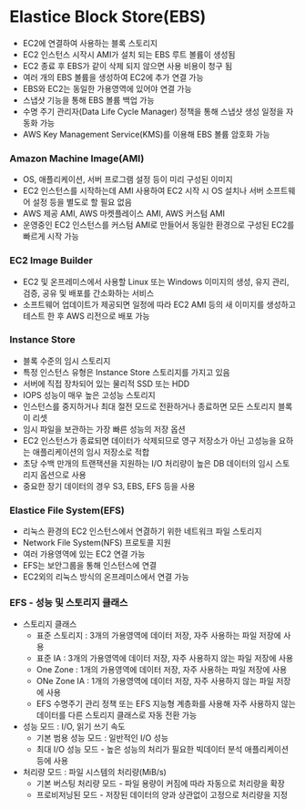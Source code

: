 # Elastice Block Store(EBS)
- EC2에 연결하여 사용하는 블록 스토리지
- EC2 인스턴스 시작시 AMI가 설치 되는 EBS 루트 볼륨이 생성됨
- EC2 종료 후 EBS가 같이 삭제 되지 않으면 사용 비용이 청구 됨
- 여러 개의 EBS 볼륨을 생성하여 EC2에 추가 연결 가능
- EBS와 EC2는 동일한 가용영역에 있어야 연결 가능
- 스냅샷 기능을 통해 EBS 볼륨 백업 가능
- 수명 주기 관리자(Data Life Cycle Manager) 정책을 통해 스냅샷 생성 일정을 자동화 가능
- AWS Key Management Service(KMS)를 이용해 EBS 볼륨 암호화 가능

### Amazon Machine Image(AMI)
- OS, 애플리케이션, 서버 프로그램 설정 등이 미리 구성된 이미지
- EC2 인스턴스를 시작하는데 AMI 사용하여 EC2 시작 시 OS 설치나 서버 소프트웨어 설정 등을 별도로 할 필요 없음
- AWS 제공 AMI, AWS 마켓플레이스 AMI, AWS 커스텀 AMI
- 운영중인 EC2 인스턴스를 커스텀 AMI로 만들어서 동일한 환경으로 구성된 EC2를 빠르게 시작 가능

### EC2 Image Builder
- EC2 및 온프레미스에서 사용할 Linux 또는 Windows 이미지의 생성, 유지 관리, 검증, 공유 및 배포를 간소화하는 서비스
- 소프트웨어 업데이트가 제공되면 일정에 따라 EC2 AMI 등의 새 이미지를 생성하고 테스트 한 후 AWS 리전으로 배포 가능

### Instance Store
- 블록 수준의 임시 스토리지
- 특정 인스턴스 유형은 Instance Store 스토리지를 가지고 있음
- 서버에 직접 장차되어 있는 물리적 SSD 또는 HDD
- IOPS 성능이 매우 높은 고성능 스토리지
- 인스턴스를 중지하거나 최대 절전 모드로 전환하거나 종료하면 모든 스토리지 블록이 리셋
- 임시 파일을 보관하는 가장 빠른 성능의 저장 옵션
- EC2 인스턴스가 종료되면 데이터가 삭제되므로 영구 저장소가 아닌 고성능을 요하는 애플리케이션의 임시 저장소로 적합
- 초당 수백 만개의 트랜잭션을 지원하는 I/O 처리량이 높은 DB 데이터의 임시 스토리지 옵션으로 사용
- 중요한 장기 데이터의 경우 S3, EBS, EFS 등을 사용

### Elastice File System(EFS)
- 리눅스 환경의 EC2 인스턴스에서 연겷하기 위한 네트워크 파일 스토리지
- Network File System(NFS) 프로토콜 지원
- 여러 가용영역에 있는 EC2 연결 가능
- EFS는 보안그룹을 통해 인스턴스에 연결
- EC2외의 리눅스 방식의 온프레미스에서 연결 가능

### EFS - 성능 및 스토리지 클래스
- 스토리지 클래스
    - 표준 스토리지 : 3개의 가용영역에 데이터 저장, 자주 사용하는 파일 저장에 사용
    - 표준 IA : 3개의 가용영역에 데이터 저장, 자주 사용하지 않는 파일 저장에 사용
    - One Zone : 1개의 가용영역에 데이터 저장, 자주 사용하는 파일 저장에 사용
    - ONe Zone IA : 1개의 가용영역에 데이터 저장, 자주 사용하지 않는 파일 저장에 사용
    - EFS 수명주기 관리 정책 또는 EFS 지능형 계층화를 사용해 자주 사용하지 않는 데이터를 다른 스토리지 클래스로 자동 전환 가능
- 성능 모드 : I/O, 읽기 쓰기 속도
    - 기본 범용 성능 모드 : 일반적인 I/O 성능
    - 최대 I/O 성능 모드 - 높은 성능의 처리가 필요한 빅데이터 분석 애플리케이션 등에 사용
- 처리량 모드 : 파일 시스템의 처리량(MiB/s)
    - 기본 버스팅 처리량 모드 - 파일 용량이 커짐에 따라 자동으로 처리량을 확장
    - 프로비저닝된 모드 - 저장된 데이터의 양과 상관없이 고정으로 처리량을 지정